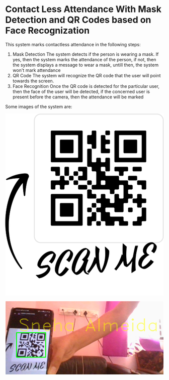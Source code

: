 # Contact Less Attendance With Mask Detection and QR Codes based on Face Recognization

This system marks contactless attendance in the following steps:
1) Mask Detection 
The system detects if the person is wearing a mask. If yes, then the system marks the attendance of the person, if not, then the system displays a message to wear a mask, untill then, the system won't mark attendance
2) QR Code 
The system will recognize the QR code that the user will point towards the screen. 
3) Face Recognition
Once the QR code is detected for the particular user, then the face of the user will be detected, if the concerned user is present before the camera, then the attendance will be marked

Some images of the system are:

![QR Code](https://github.com/sneha-almeida/Contact-Less-Attendance-With-Mask-Detection-Body-Temperature-Reading-Oxygen-Level-Reading-and-Fac/blob/main/Sneha_Almeida.png)

![QR Code Detector](https://github.com/sneha-almeida/Contact-Less-Attendance-With-Mask-Detection-Body-Temperature-Reading-Oxygen-Level-Reading-and-Fac/blob/main/ss-1.PNG)


